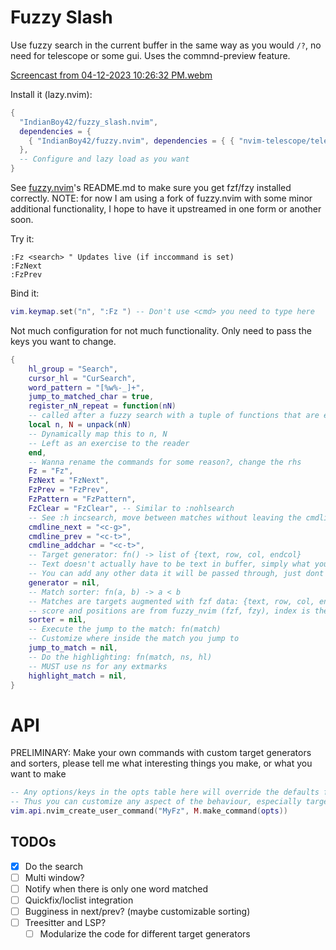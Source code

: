 # Fuzzy Slash

Use fuzzy search in the current buffer in the same way as you would `/?`, no need for telescope or some gui. Uses the commnd-preview feature.

[Screencast from 04-12-2023 10:26:32 PM.webm](https://user-images.githubusercontent.com/5981889/231489301-29419b0e-ed3e-4f98-a8e0-a6ee02f314e9.webm)

Install it (lazy.nvim):

```lua
{
  "IndianBoy42/fuzzy_slash.nvim",
  dependencies = {
    { "IndianBoy42/fuzzy.nvim", dependencies = { { "nvim-telescope/telescope-fzf-native.nvim", build = "make" } } },
  },
  -- Configure and lazy load as you want
}
```

See [fuzzy.nvim](https://github.com/IndianBoy42/fuzzy.nvim)'s README.md to make sure you get fzf/fzy installed correctly. NOTE: for now I am using a fork of fuzzy.nvim with some minor additional functionality, I hope to have it upstreamed in one form or another soon.

Try it:

```vim
:Fz <search> " Updates live (if inccommand is set)
:FzNext
:FzPrev
```

Bind it:

```lua
vim.keymap.set("n", ":Fz ") -- Don't use <cmd> you need to type here
```

Not much configuration for not much functionality. Only need to pass the keys you want to change.

```lua
{
    hl_group = "Search",
    cursor_hl = "CurSearch",
    word_pattern = "[%w%-_]+",
    jump_to_matched_char = true,
    register_nN_repeat = function(nN)
    -- called after a fuzzy search with a tuple of functions that are effectively `n, N`
    local n, N = unpack(nN)
    -- Dynamically map this to n, N
    -- Left as an exercise to the reader
    end,
    -- Wanna rename the commands for some reason?, change the rhs
    Fz = "Fz",
    FzNext = "FzNext",
    FzPrev = "FzPrev",
    FzPattern = "FzPattern",
    FzClear = "FzClear", -- Similar to :nohlsearch
    -- See :h incsearch, move between matches without leaving the cmdline
    cmdline_next = "<c-g>",
    cmdline_prev = "<c-t>",
    cmdline_addchar = "<c-t>",
    -- Target generator: fn() -> list of {text, row, col, endcol}
    -- Text doesn't actually have to be text in buffer, simply what you want to run the fuzzy matching on
    -- You can add any other data it will be passed through, just dont use (score, index, positions)
    generator = nil,
    -- Match sorter: fn(a, b) -> a < b
    -- Matches are targets augmented with fzf data: {text, row, col, endcol, score=score, index=index, positions=positions}
    -- score and positions are from fuzzy_nvim (fzf, fzy), index is the index in the original target list
    sorter = nil,
    -- Execute the jump to the match: fn(match)
    -- Customize where inside the match you jump to
    jump_to_match = nil,
    -- Do the highlighting: fn(match, ns, hl)
    -- MUST use ns for any extmarks
    highlight_match = nil,
}
```

# API

PRELIMINARY: Make your own commands with custom target generators and sorters, please tell me what interesting things you make, or what you want to make

```lua
-- Any options/keys in the opts table here will override the defaults for this custom command
-- Thus you can customize any aspect of the behaviour, especially target generation
vim.api.nvim_create_user_command("MyFz", M.make_command(opts))
```

## TODOs

- [x] Do the search
- [ ] Multi window?
- [ ] Notify when there is only one word matched
- [ ] Quickfix/loclist integration
- [ ] Bugginess in next/prev? (maybe customizable sorting)
- [ ] Treesitter and LSP?
  - [ ] Modularize the code for different target generators
